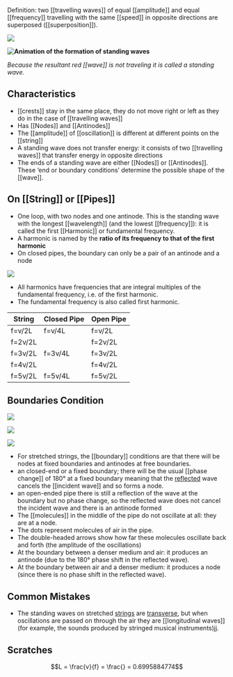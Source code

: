 Definition: two [[travelling waves]] of equal [[amplitude]] and equal [[frequency]] travelling with the same [[speed]] in opposite directions are superposed ([[superposition]]).

**![](https://lh7-rt.googleusercontent.com/slidesz/AGV_vUe4QVHTDFKEW8TLTMcwLdBbZGZI52euny7hC2N5S_AVZexPY0TLp3PBgopw9hVIDEU_LXImhENvXQH0QsH-eY1XyidRIEGD84D-8kn5fIvSVinMPCD-kH3Mmun_rvrpq-FVXYsdivICeR_BQz-3sk3DRZzfm5E=nw?key=ttWq61qJStEAxyumToERBA)**

**![Animation of the formation of standing waves](https://lh7-rt.googleusercontent.com/slidesz/AGV_vUfMm21XmyKqQYgLVXcq2LRvviQXDjq7VeS86FH-CQuqhjXMv9_vnbeFiYp-uW8fzZgbGzId6zOusb-JtNXiqLmsPS3i1pK8CFH4LzTwB8hHE7kX-0-IX403gQXVQ8IaAtrt9fAPgrg8xAgiU9g9u068sRr4yvH-=nw?key=ttWq61qJStEAxyumToERBA)**

*Because the resultant red [[wave]] is not traveling it is called a standing wave.*

## Characteristics

- [[crests]] stay in the same place, they do not move right or left as they do in the case of [[travelling waves]]  
- Has [[Nodes]] and [[Antinodes]]
- The [[amplitude]] of [[oscillation]] is different at different points on the [[string]]
- A standing wave does not transfer energy: it consists of two [[travelling waves]] that transfer energy in opposite directions 
- The ends of a standing wave are either [[Nodes]] or [[Antinodes]]. These ‘end or boundary conditions’ determine the possible shape of the [[wave]].

## On [[String]] or [[Pipes]]

- One loop, with two nodes and one antinode. This is the standing wave with the longest [[wavelength]] (and the lowest [[frequency]]): it is called the first [[Harmonic]] or fundamental frequency. 
- A harmonic is named by the **ratio of its frequency to that of the first harmonic**
- On closed pipes, the boundary can only be a pair of an antinode and a node

**![](https://lh7-rt.googleusercontent.com/slidesz/AGV_vUfvM5tqfOgOLZCLXQ8RSqbWz68TKFZrPONIcyuzoZt---bi4rFOaU7H9CxSbi-HOHRhW7vWd8vyukJgS0v3eyvy0TUe1-f0hij8bs4jXNNBfWjQA9rkfwbxciNkJoZ5Dr241QzNxRmeB2yE9YcQKjQwo59lawFw=nw?key=ttWq61qJStEAxyumToERBA)**

- All harmonics have frequencies that are integral multiples of the fundamental frequency, i.e. of the first harmonic.
- The fundamental frequency is also called first harmonic.

| String  | Closed Pipe | Open Pipe |
| ------- | ----------- | --------- |
| f=v/2L  | f=v/4L  | f=v/2L  |
| f=2v/2L |         | f=2v/2L |
| f=3v/2L | f=3v/4L | f=3v/2L |
| f=4v/2L |         | f=4v/2L |
| f=5v/2L | f=5v/4L | f=5v/2L |

## Boundaries Condition

**![](https://lh7-rt.googleusercontent.com/slidesz/AGV_vUe81RIzkppCoLl0wOZzCPi2050nGSRlxJUc7IXAV_Us5T-2fbdooN6u3UhsAQwWlT-vMilsJ1fHds4n5JK4a4f2IOo6thRCGltZWduz3-MBrlL2Ubujnx0MWTg5kAwRmaPhIIITnWRi8BSJpI3gdbIiGb65IE8=nw?key=ttWq61qJStEAxyumToERBA)**

**![](https://lh7-rt.googleusercontent.com/slidesz/AGV_vUeJNHHmLx80rFeE0-N7GjXt85JatgZ63ELMeMsIWI8QbEk02BdS0sXKZ6kewRFbAVnfo6DhhT2Wf3xD7QG3bJ36_arLlNOaVaPBTznrXLVf8w-UiSWgDAFWxWtVh_1UknPCO_hi53IluGp1CIAApkz3GnFd0zY=nw?key=ttWq61qJStEAxyumToERBA)**

**![](https://lh7-rt.googleusercontent.com/slidesz/AGV_vUehYGtL5P6c9OZasXqlTcWD88xsoz411xUW3WjONtNv4dK_0xhhWH0SIzfky0_3bk9wj_ugN3NLMi4nj4Ko7PL_PmSFm3Xrf1BD8oHhnUf9V9igD4g_M_FKrxRMMapl9Mq8xI-xYAS5Bq1ZJ_9tx4-waaYApDbO=nw?key=ttWq61qJStEAxyumToERBA)**

- For stretched strings, the [[boundary]] conditions are that there will be nodes at fixed boundaries and antinodes at free boundaries.
- an closed-end or a fixed boundary; there will be the usual [[phase change]] of 180° at a fixed boundary meaning that the [reflected](Reflection%20(Wave)) wave cancels the [[incident wave]] and so forms a node.
- an open-ended pipe there is still a reflection of the wave at the boundary but no phase change, so the reflected wave does not cancel the incident wave and there is an antinode formed
- The [[molecules]] in the middle of the pipe do not oscillate at all: they are at a node. 
- The dots represent molecules of air in the pipe. 
- The double-headed arrows show how far these molecules oscillate back and forth (the amplitude of the oscillations)
- At the boundary between a denser medium and air: it produces an antinode (due to the 180° phase shift in the reflected wave).
- At the boundary between air and a denser medium: it produces a node (since there is no phase shift in the reflected wave).

## Common Mistakes

- The standing waves on stretched [strings](string) are [transverse](transversal%20wave), but when oscillations are passed on through the air they are [[longitudinal waves]] (for example, the sounds produced by stringed musical instruments)jj.

## Scratches

$$L = \frac{v}{f} = \frac{} = 0.6995884774$$